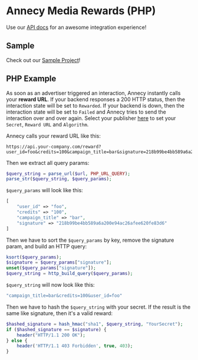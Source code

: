 # Annecy Media Rewards (PHP)

Use our [API docs](https://admin.annecy.media/docs) for an awesome integration experience!

## Sample

Check out our [Sample Project](https://github.com/gdmobile/annecy-media-docs/tree/master/rewards-php/sample/reward.php)!

## PHP Example

As soon as an advertiser triggered an interaction, Annecy instantly calls your **reward URL**. If your backend responses a 200 HTTP status, then the interaction state will be set to `Rewarded`. If your backend is down, then the interaction state will be set to `Failed` and Annecy tries to send the interaction over and over again. Select your publisher [here](https://admin.annecy.media/publishers) to set your `Secret`, `Reward URL` and `Algorithm`.

Annecy calls your reward URL like this:

```
https://api.your-company.com/reward?user_id=foo&credits=100&campaign_title=bar&signature=218b99be4bb589a6a200e94ac26afee620fe83d6
```

Then we extract all query params:

``` php
$query_string = parse_url($url, PHP_URL_QUERY);
parse_str($query_string, $query_params);
```

`$query_params` will look like this:

``` php
[
    "user_id" => "foo",
    "credits" => "100",
    "campaign_title" => "bar",
    "signature" => "218b99be4bb589a6a200e94ac26afee620fe83d6"
]
```

Then we have to sort the `$query_params` by key, remove the signature param, and build an HTTP query:

``` php
ksort($query_params);
$signature = $query_params["signature"];
unset($query_params["signature"]);
$query_string = http_build_query($query_params);
```

`$query_string` will now look like this:

``` php
"campaign_title=bar&credits=100&user_id=foo"
```

Then we have to hash the `$query_string` with your secret. If the result is the same like signature, then it's a valid reward:

``` php
$hashed_signature = hash_hmac("sha1", $query_string, "YourSecret");
if ($hashed_signature == $signature) {
    header("HTTP/1.1 200 OK");
} else {
    header('HTTP/1.1 403 Forbidden', true, 403);
}
```
